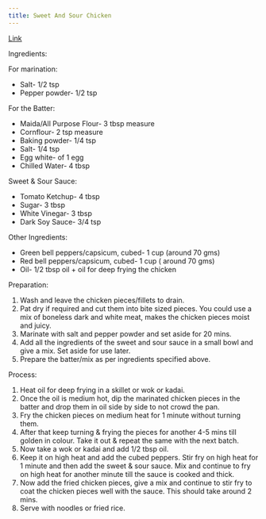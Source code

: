 ```yaml
---
title: Sweet And Sour Chicken
---
```


[Link](https://www.youtube.com/watch?v=RUDPussbU04)

Ingredients:

For marination:
- Salt- 1/2 tsp
- Pepper powder- 1/2 tsp

For the Batter:
- Maida/All Purpose Flour- 3 tbsp measure
- Cornflour- 2 tsp measure
- Baking powder- 1/4 tsp
- Salt- 1/4 tsp
- Egg white- of 1 egg
- Chilled Water- 4 tbsp

Sweet & Sour Sauce:
- Tomato Ketchup- 4 tbsp
- Sugar- 3 tbsp
- White Vinegar- 3 tbsp
- Dark Soy Sauce- 3/4 tsp

Other Ingredients:
- Green bell peppers/capsicum, cubed- 1 cup (around 70 gms)
- Red bell peppers/capsicum, cubed- 1 cup ( around 70 gms)
- Oil- 1/2 tbsp oil + oil for deep frying the chicken

Preparation:
1. Wash and leave the chicken pieces/fillets to drain.
2. Pat dry if required and cut them into bite sized pieces. You could use a mix of boneless dark and white meat, makes the chicken pieces moist and juicy.
3. Marinate with salt and pepper powder and set aside for 20 mins.
4. Add all the ingredients of the sweet and sour sauce in a small bowl and give a mix. Set aside for use later.
5. Prepare the batter/mix as per ingredients specified above.

Process:
1. Heat oil for deep frying in a skillet or wok or kadai.
2. Once the oil is medium hot, dip the marinated chicken pieces in the batter and drop them in oil side by side to not crowd the pan.
3. Fry the chicken pieces on medium heat for 1 minute without turning them.
4. After that keep turning & frying the pieces for another 4-5 mins till golden in colour. Take it out & repeat the same with the next batch.
5. Now take a wok or kadai and add 1/2 tbsp oil.
6. Keep it on high heat and add the cubed peppers. Stir fry on high heat for 1 minute and then add the sweet & sour sauce. Mix and continue to fry on high heat for another minute till the sauce is cooked and thick.
7. Now add the fried chicken pieces, give a mix and continue to stir fry to coat the chicken pieces well with the sauce. This should take around 2 mins.
8. Serve with noodles or fried rice.
